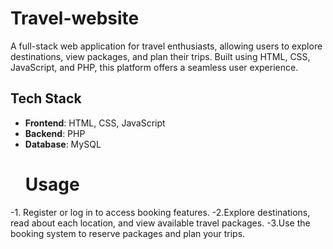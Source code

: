 # Travel-website
A full-stack web application for travel enthusiasts, allowing users to explore destinations, view packages, and plan their trips. Built using HTML, CSS, JavaScript, and PHP, this platform offers a seamless user experience.
## Tech Stack
- **Frontend**: HTML, CSS, JavaScript
- **Backend**: PHP
- **Database**: MySQL
  # Usage
-1. Register or log in to access booking features.
-2.Explore destinations, read about each location, and view available travel packages.
-3.Use the booking system to reserve packages and plan your trips.

